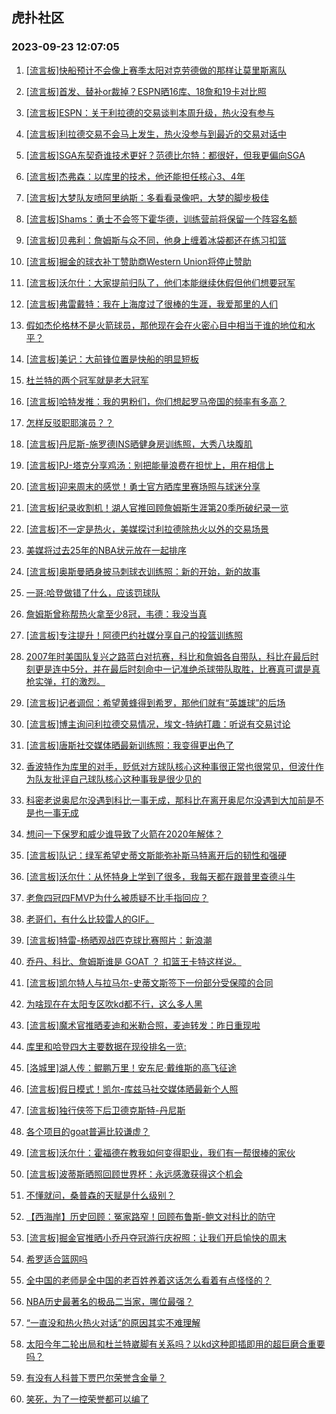 ## 虎扑社区 
### 2023-09-23 12:07:05

1. [[流言板]快船预计不会像上赛季太阳对克劳德做的那样让莫里斯离队](https://bbs.hupu.com/62195167.html)

2. [[流言板]首发、替补or裁掉？ESPN晒16库、18詹和19卡对比照](https://bbs.hupu.com/62195582.html)

3. [[流言板]ESPN：关于利拉德的交易谈判本周升级，热火没有参与](https://bbs.hupu.com/62195807.html)

4. [[流言板]利拉德交易不会马上发生，热火没参与到最近的交易对话中](https://bbs.hupu.com/62195008.html)

5. [[流言板]SGA东契奇谁技术更好？范德比尔特：都很好，但我更偏向SGA](https://bbs.hupu.com/62195762.html)

6. [[流言板]杰弗森：以库里的技术，他还能担任核心3、4年](https://bbs.hupu.com/62195621.html)

7. [[流言板]大梦队友喷阿里纳斯：多看看录像吧，大梦的脚步极佳](https://bbs.hupu.com/62195229.html)

8. [[流言板]Shams：勇士不会签下霍华德，训练营前将保留一个阵容名额](https://bbs.hupu.com/62194311.html)

9. [[流言板]贝弗利：詹姆斯与众不同，他身上缠着冰袋都还在练习扣篮](https://bbs.hupu.com/62196697.html)

10. [[流言板]掘金的球衣补丁赞助商Western Union将停止赞助](https://bbs.hupu.com/62195756.html)

11. [[流言板]沃尔什：大家提前归队了，他们本能继续休假但他们想要冠军](https://bbs.hupu.com/62195865.html)

12. [[流言板]弗雷戴特：我在上海度过了很棒的生涯，我爱那里的人们](https://bbs.hupu.com/62195657.html)

13. [假如杰伦格林不是火箭球员，那他现在会在火密心目中相当于谁的地位和水平？](https://bbs.hupu.com/62195522.html)

14. [[流言板]美记：大前锋位置是快船的明显短板](https://bbs.hupu.com/62193907.html)

15. [杜兰特的两个冠军就是老大冠军](https://bbs.hupu.com/62196234.html)

16. [[流言板]哈特发推：我的男粉们，你们想起罗马帝国的频率有多高？](https://bbs.hupu.com/62195796.html)

17. [怎样反驳职耶演员？？](https://bbs.hupu.com/62195483.html)

18. [[流言板]丹尼斯-施罗德INS晒健身房训练照，大秀八块腹肌](https://bbs.hupu.com/62196765.html)

19. [[流言板]PJ-塔克分享鸡汤：别把能量浪费在担忧上，用在相信上](https://bbs.hupu.com/62196573.html)

20. [[流言板]迎来周末的感觉！勇士官方晒库里赛场照与球迷分享](https://bbs.hupu.com/62195625.html)

21. [[流言板]纪录收割机！湖人官推回顾詹姆斯生涯第20季所破纪录一览](https://bbs.hupu.com/62193093.html)

22. [[流言板]不一定是热火，美媒探讨利拉德除热火以外的交易场景](https://bbs.hupu.com/62194186.html)

23. [美媒将过去25年的NBA状元放在一起排序](https://bbs.hupu.com/62194955.html)

24. [[流言板]奥斯曼晒身披马刺球衣训练照：新的开始，新的故事](https://bbs.hupu.com/62196287.html)

25. [一哥:哈登做错了什么，应该罚球队](https://bbs.hupu.com/62195950.html)

26. [詹姆斯曾称帮热火拿至少8冠，韦德：我没当真](https://bbs.hupu.com/62195799.html)

27. [[流言板]专注提升！阿德巴约社媒分享自己的投篮训练照](https://bbs.hupu.com/62196505.html)

28. [2007年时美国队复兴之路蓝白对抗赛，科比和詹姆各自带队，科比在最后时刻更是连中5分，并在最后时刻命中一记准绝杀球带队取胜，比赛真可谓是真枪实弹，打的激烈。](https://bbs.hupu.com/62195524.html)

29. [[流言板]记者调侃：希望黄蜂得到希罗，那他们就有“英雄球”的后场](https://bbs.hupu.com/62196675.html)

30. [[流言板]博主询问利拉德交易情况，埃文-特纳打趣：听说有交易讨论](https://bbs.hupu.com/62196578.html)

31. [[流言板]唐斯社交媒体晒最新训练照：我变得更出色了](https://bbs.hupu.com/62196332.html)

32. [香波特作为库里的对手，贬低对方球队核心这种事很正常也很常见，但波什作为队友批评自己球队核心这种事我是很少见的](https://bbs.hupu.com/62195967.html)

33. [科密老说奥尼尔没遇到科比一事无成，那科比在离开奥尼尔没遇到大加前是不是也一事无成](https://bbs.hupu.com/62196291.html)

34. [想问一下保罗和威少谁导致了火箭在2020年解体？](https://bbs.hupu.com/62196486.html)

35. [[流言板]队记：绿军希望史蒂文斯能弥补斯马特离开后的韧性和强硬](https://bbs.hupu.com/62196872.html)

36. [[流言板]沃尔什：从怀特身上学到了很多，我每天都在跟普里查德斗牛](https://bbs.hupu.com/62195703.html)

37. [老詹四冠四FMVP为什么被质疑不比手指回应？](https://bbs.hupu.com/62195281.html)

38. [老哥们，有什么比较雷人的GIF。](https://bbs.hupu.com/62195686.html)

39. [[流言板]特雷-杨晒观战匹克球比赛照片：新浪潮](https://bbs.hupu.com/62195496.html)

40. [乔丹、科比、詹姆斯谁是 GOAT ？ 扣篮王卡特这样说。](https://bbs.hupu.com/62196439.html)

41. [[流言板]凯尔特人与拉马尔-史蒂文斯签下一份部分受保障的合同](https://bbs.hupu.com/62194988.html)

42. [为啥现在在太阳专区吹kd都不行，这么多人黑](https://bbs.hupu.com/62195611.html)

43. [[流言板]魔术官推晒麦迪和米勒合照，麦迪转发：昨日重现啦](https://bbs.hupu.com/62195142.html)

44. [库里和哈登四大主要数据在现役排名一览:](https://bbs.hupu.com/62196498.html)

45. [[洛城里]湖人传：鲲鹏万里！安东尼·戴维斯的高飞征途](https://bbs.hupu.com/62195845.html)

46. [[流言板]假日模式！凯尔-库兹马社交媒体晒最新个人照](https://bbs.hupu.com/62196461.html)

47. [[流言板]独行侠签下后卫德克斯特-丹尼斯](https://bbs.hupu.com/62195104.html)

48. [各个项目的goat普遍比较谦虚？](https://bbs.hupu.com/62196582.html)

49. [[流言板]沃尔什：霍福德在教我如何变得职业，我们有一帮很棒的家伙](https://bbs.hupu.com/62195817.html)

50. [[流言板]波蒂斯晒照回顾世界杯：永远感激获得这个机会](https://bbs.hupu.com/62196254.html)

51. [不懂就问，桑普森的天赋是什么级别？](https://bbs.hupu.com/62195490.html)

52. [【西海岸】历史回顾：冤家路窄！回顾布鲁斯-鲍文对科比的防守](https://bbs.hupu.com/62196452.html)

53. [[流言板]掘金官推晒小乔丹夺冠游行庆祝照：让我们开启愉快的周末](https://bbs.hupu.com/62196415.html)

54. [希罗适合篮网吗](https://bbs.hupu.com/62195990.html)

55. [全中国的老师是全中国的老百姓养着这话怎么看着有点怪怪的？](https://bbs.hupu.com/62196400.html)

56. [NBA历史最著名的极品二当家，哪位最强？](https://bbs.hupu.com/62196826.html)

57. [“一直没和热火热火对话”的原因其实不难理解](https://bbs.hupu.com/62195697.html)

58. [太阳今年二轮出局和杜兰特崴脚有关系吗？以kd这种即插即用的超巨磨合重要吗？](https://bbs.hupu.com/62195792.html)

59. [有没有人科普下贾巴尔荣誉含金量？](https://bbs.hupu.com/62196743.html)

60. [笑死，为了一控荣誉都可以编了](https://bbs.hupu.com/62196238.html)

